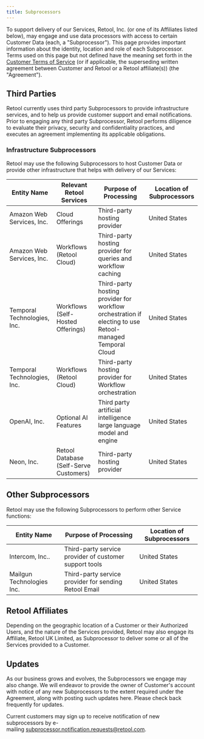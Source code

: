 ```yaml
---
title: Subprocessors
---
```


To support delivery of our Services, Retool, Inc. (or one of its Affiliates listed below), may engage and use data processors with access to certain Customer Data (each, a "Subprocessor"). This page provides important information about the identity, location and role of each Subprocessor. Terms used on this page but not defined have the meaning set forth in the [Customer Terms of Service](https://retool.com/tos.pdf) (or if applicable, the superseding written agreement between Customer and Retool or a Retool affiliate(s)) (the "Agreement").

## Third Parties

Retool currently uses third party Subprocessors to provide infrastructure services, and to help us provide customer support and email notifications. Prior to engaging any third party Subprocessor, Retool performs diligence to evaluate their privacy, security and confidentiality practices, and executes an agreement implementing its applicable obligations.

### Infrastructure Subprocessors

Retool may use the following Subprocessors to host Customer Data or provide other infrastructure that helps with delivery of our Services:


| Entity Name                 | Relevant Retool Services               | Purpose of Processing                                                                                    | Location of Subprocessors |
| --------------------------- | -------------------------------------- | -------------------------------------------------------------------------------------------------------- | ------------------------- |
| Amazon Web Services, Inc.   | Cloud Offerings                        | Third-party hosting provider                                                                             | United States             |
| Amazon Web Services, Inc.   | Workflows  <br />(Retool Cloud)        | Third-party hosting provider for queries and workflow caching                                            | United States             |
| Temporal Technologies, Inc. | Workflows (Self-Hosted Offerings)      | Third-party hosting provider for workflow orchestration if electing to use Retool-managed Temporal Cloud | United States             |
| Temporal Technologies, Inc. | Workflows (Retool Cloud)               | Third-party hosting provider for Workflow orchestration                                                  | United States             |
| OpenAI, Inc.                | Optional AI Features                   | Third party artificial intelligence large language model and engine                                      | United States             |
| Neon, Inc.                  | Retool Database (Self-Serve Customers) | Third-party hosting provider                                                                             | United States             |

## Other Subprocessors

Retool may use the following Subprocessors to perform other Service functions:


| Entity Name               | Purpose of Processing                                  | Location of Subprocessors |
| ------------------------- | ------------------------------------------------------ | ------------------------- |
| Intercom, Inc..           | Third-party service provider of customer support tools | United States             |
| Mailgun Technologies Inc. | Third-party service provider for sending Retool Email  | United States             |

## Retool Affiliates

Depending on the geographic location of a Customer or their Authorized Users, and the nature of the Services provided, Retool may also engage its Affiliate, Retool UK Limited, as Subprocessor to deliver some or all of the Services provided to a Customer.

## Updates

As our business grows and evolves, the Subprocessors we engage may also change. We will endeavor to provide the owner of Customer's account with notice of any new Subprocessors to the extent required under the Agreement, along with posting such updates here. Please check back frequently for updates.

Current customers may sign up to receive notification of new subprocessors by e-mailing [subprocessor.notification.requests@retool.com](mailto:subprocessor.notification.requests@retool.com).
